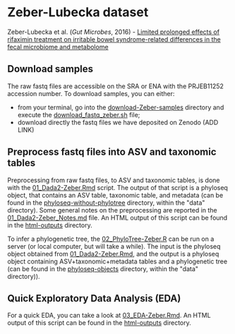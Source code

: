 # Zeber-Lubecka dataset
Zeber-Lubecka et al. (_Gut Microbes_, 2016) - [Limited prolonged effects of rifaximin treatment on irritable bowel syndrome-related differences in the fecal microbiome and metabolome][1]

[1]: https://www.tandfonline.com/doi/full/10.1080/19490976.2016.1215805


## Download samples

The raw fastq files are accessible on the SRA or ENA with the PRJEB11252 accession number. To download samples, you can either:
- from your terminal, go into the [download-Zeber-samples](download-Zeber-samples/) directory and execute the [download_fastq_zeber.sh](download-Zeber-samples/download_fastq_zeber.sh) file;
- download directly the fastq files we have deposited on Zenodo (ADD LINK)


## Preprocess fastq files into ASV and taxonomic tables

Preprocessing from raw fastq files, to ASV and taxonomic tables, is done with the [01_Dada2-Zeber.Rmd](01_Dada2-Zeber.Rmd) script. The output of that script is a phyloseq object, that contains an ASV table, taxonomic table, and metadata (can be found in the [phyloseq-without-phylotree](../../../data/phyloseq-objects/phyloseq-without-phylotree/) directory, within the "data" directory). Some general notes on the preprocessing are reported in the [01_Dada2-Zeber_Notes.md](01_Dada2-Zeber_Notes.md) file. An HTML output of this script can be found in the [html-outputs](./html-outputs/) directory.

To infer a phylogenetic tree, the [02_PhyloTree-Zeber.R](02_PhyloTree-Zeber.R) can be run on a server (or local computer, but will take a while). The input is the phyloseq object obtained from [01_Dada2-Zeber.Rmd](01_Dada2-Zeber.Rmd), and the output is a phyloseq object containing ASV+taxonomic+metadata tables and a phylogenetic tree (can be found in the [phyloseq-objects](../../../data/phyloseq-objects/) directory, within the "data" directory)).


## Quick Exploratory Data Analysis (EDA)

For a quick EDA, you can take a look at [03_EDA-Zeber.Rmd](03_EDA-Zeber.Rmd). An HTML output of this script can be found in the [html-outputs](./html-outputs/) directory.
